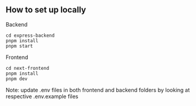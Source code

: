 ## How to set up locally

Backend
```
cd express-backend
pnpm install
pnpm start
```

Frontend
```
cd next-frontend
pnpm install
pnpm dev
```

Note: update .env files in both frontend and backend folders by looking at respective .env.example files
